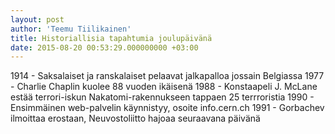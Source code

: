 ```yaml
---
layout: post
author: 'Teemu Tiilikainen'
title: Historiallisia tapahtumia joulupäivänä
date: 2015-08-20 00:53:29.000000000 +03:00
---
```

1914 - Saksalaiset ja ranskalaiset pelaavat jalkapalloa jossain Belgiassa
1977 - Charlie Chaplin kuolee 88 vuoden ikäisenä
1988 - Konstaapeli J. McLane estää terrori-iskun Nakatomi-rakennukseen tappaen 25 terrroristia
1990 - Ensimmäinen web-palvelin käynnistyy, osoite info.cern.ch
1991 - Gorbachev ilmoittaa erostaan, Neuvostoliitto hajoaa seuraavana päivänä
